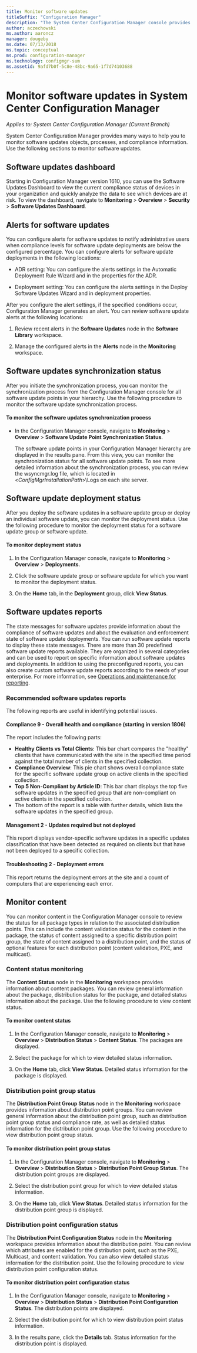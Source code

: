 ```yaml
---
title: Monitor software updates
titleSuffix: "Configuration Manager"
description: "The System Center Configuration Manager console provides alerts and statuses to monitor updates and compliance."
author: aczechowski
ms.author: aaroncz
manager: dougeby
ms.date: 07/13/2018
ms.topic: conceptual
ms.prod: configuration-manager
ms.technology: configmgr-sum
ms.assetid: 9afd7b0f-5c8e-48bc-9a65-1f7d74103688
---
```

# Monitor software updates in System Center Configuration Manager

*Applies to: System Center Configuration Manager (Current Branch)*

System Center Configuration Manager provides many ways to help you to monitor software updates objects, processes, and compliance information. Use the following sections to monitor software updates.

## Software updates dashboard
Starting in Configuration Manager version 1610, you can use the Software Updates Dashboard to view the current compliance status of devices in your organization and quickly analyze the data to see which devices are at risk. To view the dashboard, navigate to **Monitoring** > **Overview** > **Security** > **Software Updates Dashboard**.   

##  <a name="BKMK_SUAlerts"></a> Alerts for software updates  
 You can configure alerts for software updates to notify administrative users when compliance levels for software update deployments are below the configured percentage. You can configure alerts for software update deployments in the following locations:  

-   ADR setting: You can configure the alerts settings in the Automatic Deployment Rule Wizard and in the properties for the ADR.  

-   Deployment setting: You can configure the alerts settings in the Deploy Software Updates Wizard and in deployment properties.  

After you configure the alert settings, if the specified conditions occur, Configuration Manager generates an alert. You can review software update alerts at the following locations:  

1.  Review recent alerts in the **Software Updates** node in the **Software Library** workspace.  

2.  Manage the configured alerts in the **Alerts** node in the **Monitoring** workspace.  

##  <a name="BKMK_SUSyncStatus"></a> Software updates synchronization status  
 After you initiate the synchronization process, you can monitor the synchronization process from the Configuration Manager console for all software update points in your hierarchy. Use the following procedure to monitor the software update synchronization process.  

#### To monitor the software updates synchronization process  

- In the Configuration Manager console, navigate to **Monitoring** > **Overview** > **Software Update Point Synchronization Status**.  

    The software update points in your Configuration Manager hierarchy are displayed in the results pane. From this view, you can monitor the synchronization status for all software update points. To see more detailed information about the synchronization process, you can review the wsyncmgr.log file, which is located in <*ConfigMgrInstallationPath*>\Logs on each site server.  

##  <a name="BKMK_SUDeployStatus"></a> Software update deployment status  
 After you deploy the software updates in a software update group or deploy an individual software update, you can monitor the deployment status. Use the following procedure to monitor the deployment status for a software update group or software update.  

#### To monitor deployment status  

1.  In the Configuration Manager console, navigate to **Monitoring** > **Overview** > **Deployments**.  

2.  Click the software update group or software update for which you want to monitor the deployment status.  

3.  On the **Home** tab, in the **Deployment** group, click **View Status**.  

##  <a name="BKMK_SUReports"></a> Software updates reports  
 The state messages for software updates provide information about the compliance of software updates and about the evaluation and enforcement state of software update deployments. You can run software update reports to display these state messages. There are more than 30 predefined software update reports available. They are organized in several categories and can be used to report on specific information about software updates and deployments. In addition to using the preconfigured reports, you can also create custom software update reports according to the needs of your enterprise. For more information, see [Operations and maintenance for reporting](../../core/servers/manage/operations-and-maintenance-for-reporting.md).  

### Recommended software updates reports
The following reports are useful in identifying potential issues. 

#### Compliance 9 - Overall health and compliance (starting in version 1806)
The report includes the following parts:

- **Healthy Clients vs Total Clients**: This bar chart compares the "healthy" clients that have communicated with the site in the specified time period against the total number of clients in the specified collection.
- **Compliance Overview**: This pie chart shows overall compliance state for the specific software update group on active clients in the specified collection.
- **Top 5 Non-Compliant by Article ID**: This bar chart displays the top five software updates in the specified group that are non-compliant on active clients in the specified collection.
- The bottom of the report is a table with further details, which lists the software updates in the specified group.

#### Management 2 - Updates required but not deployed

This report displays vendor-specific software updates in a specific updates classification that have been detected as required on clients but that have not been deployed to a specific collection. 

#### Troubleshooting 2 - Deployment errors

This report returns the deployment errors at the site and a count of computers that are experiencing each error. 


##  <a name="BKMK_MonitorContent"></a> Monitor content  
 You can monitor content in the Configuration Manager console to review the status for all package types in relation to the associated distribution points. This can include the content validation status for the content in the package, the status of content assigned to a specific distribution point group, the state of content assigned to a distribution point, and the status of optional features for each distribution point (content validation, PXE, and multicast).  

###  <a name="BKMK_ContentStatus"></a> Content status monitoring  
 The **Content Status** node in the **Monitoring** workspace provides information about content packages. You can review general information about the package, distribution status for the package, and detailed status information about the package. Use the following procedure to view content status.  

#### To monitor content status  

1.  In the Configuration Manager console, navigate to **Monitoring** > **Overview** > **Distribution Status** > **Content Status**. The packages are displayed.  

2.  Select the package for which to view detailed status information.  

3.  On the **Home** tab, click **View Status**. Detailed status information for the package is displayed.  

###  <a name="BKMK_DPGroupStatus"></a> Distribution point group status  
 The **Distribution Point Group Status** node in the **Monitoring** workspace provides information about distribution point groups. You can review general information about the distribution point group, such as distribution point group status and compliance rate, as well as detailed status information for the distribution point group. Use the following procedure to view distribution point group status.  

#### To monitor distribution point group status  

1.  In the Configuration Manager console, navigate to **Monitoring** > **Overview** > **Distribution Status** > **Distribution Point Group Status**. The distribution point groups are displayed.  

2.  Select the distribution point group for which to view detailed status information.  

3.  On the **Home** tab, click **View Status**. Detailed status information for the distribution point group is displayed.  

###  <a name="BKMK_DPConfigStatus"></a> Distribution point configuration status  
 The **Distribution Point Configuration Status** node in the **Monitoring** workspace provides information about the distribution point. You can review which attributes are enabled for the distribution point, such as the PXE, Multicast, and content validation. You can also view detailed status information for the distribution point. Use the following procedure to view distribution point configuration status.  

#### To monitor distribution point configuration status  

1.  In the Configuration Manager console, navigate to **Monitoring** > **Overview** > **Distribution Status** > **Distribution Point Configuration Status**. The distribution points are displayed.  

2.  Select the distribution point for which to view distribution point status information.  

3.  In the results pane, click the **Details** tab. Status information for the distribution point is displayed.  
